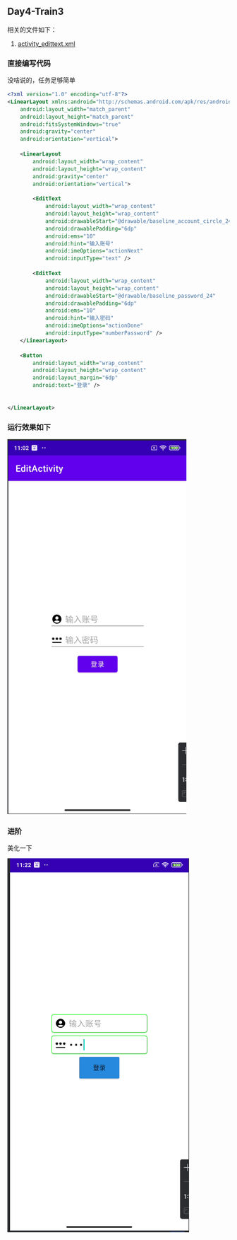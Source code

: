 ## Day4-Train3

相关的文件如下：
1. [activity_edittext.xml](https://partner-gitlab.mioffice.cn/nj-trainingcollege/miclassroom240819/androidgroup4/tanzhehao/homework/-/blob/main/day4/app/src/main/res/layout/activity_edittext.xml)

### 直接编写代码

没啥说的，任务足够简单

```xml
<?xml version="1.0" encoding="utf-8"?>
<LinearLayout xmlns:android="http://schemas.android.com/apk/res/android"
    android:layout_width="match_parent"
    android:layout_height="match_parent"
    android:fitsSystemWindows="true"
    android:gravity="center"
    android:orientation="vertical">

    <LinearLayout
        android:layout_width="wrap_content"
        android:layout_height="wrap_content"
        android:gravity="center"
        android:orientation="vertical">

        <EditText
            android:layout_width="wrap_content"
            android:layout_height="wrap_content"
            android:drawableStart="@drawable/baseline_account_circle_24"
            android:drawablePadding="6dp"
            android:ems="10"
            android:hint="输入账号"
            android:imeOptions="actionNext"
            android:inputType="text" />

        <EditText
            android:layout_width="wrap_content"
            android:layout_height="wrap_content"
            android:drawableStart="@drawable/baseline_password_24"
            android:drawablePadding="6dp"
            android:ems="10"
            android:hint="输入密码"
            android:imeOptions="actionDone"
            android:inputType="numberPassword" />
    </LinearLayout>

    <Button
        android:layout_width="wrap_content"
        android:layout_height="wrap_content"
        android:layout_margin="6dp"
        android:text="登录" />


</LinearLayout>
```

### 运行效果如下

![运行](vx_images/446331916058700.png)

### 进阶

美化一下

![美化](vx_images/373743611909553.png)